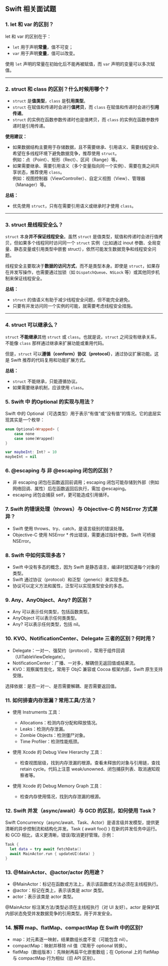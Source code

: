 ## Swift 相关面试题

### 1. let 和 var 的区别？

let 和 var 的区别在于：

- `let` 用于声明**常量**，值不可变；
- `var` 用于声明**变量**，值可以改变。

使用 `let` 声明的常量在初始化后不能再被赋值，而 `var` 声明的变量可以多次赋值。

---

### 2. struct 和 class 的区别？什么时候用哪个？

- `struct` 是**值类型**，`class` 是**引用类型**。
- `struct` 在赋值和传递时会进行**值拷贝**，而 `class` 在赋值和传递时会进行**引用传递**。
- `struct` 的实例在函数参数传递时也是值拷贝，而 `class` 的实例在函数参数传递时是引用传递。

**使用建议：**

- 如果数据结构主要用于存储数据，且不需要继承、引用语义、需要线程安全、希望在多线程环境下避免数据竞争，推荐使用 `struct`。  
  例如：点（Point）、矩形（Rect）、区间（Range）等。
- 如果需要继承、需要引用语义（多个变量指向同一个实例）、需要在类之间共享状态，推荐使用 `class`。  
  例如：视图控制器（ViewController）、自定义视图（View）、管理器（Manager）等。

**总结：**

- 优先使用 `struct`，只有在需要引用语义或继承时才使用 `class`。

---

### 3. struct 是线程安全么？

`struct` 本身**并不保证线程安全**。虽然 `struct` 是值类型，赋值和传递时会进行值拷贝，但如果多个线程同时访问同一个 `struct` 实例（比如通过 inout 参数、全局变量、静态变量或引用类型中嵌套 struct），依然可能发生数据竞争和线程安全问题。

线程安全主要取决于**数据的访问方式**，而不是类型本身。即使是 `struct`，如果存在并发写操作，也需要通过加锁（如 `DispatchQueue`、`NSLock` 等）或其他同步机制来保证线程安全。

**总结：**

- `struct` 的值语义有助于减少线程安全问题，但不能完全避免。
- 只要有并发访问同一个实例的可能，就需要考虑线程安全措施。

---

### 4. struct 可以继承么？

`struct` **不能继承**其他 `struct` 或 `class`。也就是说，`struct` 之间没有继承关系，不能像 `class` 那样通过继承来扩展功能或重用代码。

但是，`struct` 可以**遵循（conform）协议（protocol）**，通过协议扩展功能。这是 Swift 推荐的代码复用和功能扩展方式。

**总结：**

- `struct` 不能继承，只能遵循协议。
- 如果需要继承机制，应该使用 `class`。

### 5. Swift 中 的Optional 的实现与用法？

Swift 中的 Optional（可选类型）用于表示“有值”或“没有值”的情况。它的底层实现其实是一个枚举：

```swift
enum Optional<Wrapped> {
    case none
    case some(Wrapped)
}
```

```swift
var maybeInt: Int? = 10
maybeInt = nil
```

### 6. @escaping 与 非 @escaping 闭包的区别？

- 非 escaping 闭包在函数返回前调用；escaping 闭包可能存储到外部（例如网络回调、属性）后在函数返回后执行，需加 @escaping。
- escaping 闭包会捕获 self，更可能造成引用循环。

### 7. Swift 的错误处理（throws）与 Objective-C 的 NSError 方式差异？

- Swift 使用 throws、try、catch，是语言级别的错误处理。
- Objective-C 使用 NSError * 传出错误，需要通过指针参数。Swift 可桥接 NSError。

### 8. Swift 中如何实现多态？

- Swift 中没有多态的概念，因为 Swift 是静态语言，编译时就知道每个对象的类型。
- Swift 通过协议（protocol）和泛型（generic）来实现多态。
- 协议可以定义方法和属性，泛型可以实现类型安全的多态。

### 9. Any、AnyObject、Any? 的区别？

- Any 可以表示任何类型，包括函数类型。
- AnyObject 可以表示任何类类型。
- Any? 可以表示任何类型，包括 nil。

### 10. KVO、NotificationCenter、Delegate 三者的区别？何时用？

- Delegate：一对一、强契约（protocol），常用于组件回调（UITableViewDelegate）。
- NotificationCenter：广播、一对多，解耦但无返回值或结果流。
- KVO：观察属性变化，常用于 ObjC 兼容或 Cocoa 框架内部，Swift 原生支持受限。

选择依据：是否一对一、是否需要解耦、是否需要返回值。

### 11. 如何排查内存泄漏？常用工具/方法？

- 使用 Instruments 工具：
  - Allocations：检测内存分配和释放情况。
  - Leaks：检测内存泄漏。
  - Zombie Objects：检测僵尸对象。
  - Time Profiler：检测性能瓶颈。

- 使用 Xcode 的 Debug View Hierarchy 工具：
  - 检查视图层级，找到内存泄漏的根源。查看未释放的对象与引用链，查找 retain cycle。代码上注意 weak/unowned、闭包捕获列表、取消通知观察者等。

- 使用 Xcode 的 Debug Memory Graph 工具：
  - 检查内存使用情况，找到内存泄漏的根源。

### 12. Swift 并发（async/await）与 GCD 的区别，如何使用 Task？

Swift Concurrency（async/await、Task、Actor）是语言级并发模型，提供更清晰的异步控制流和结构化并发。Task { await foo() } 在新的并发任务中运行。和 GCD 相比，语义更清晰，错误/取消更好管理。示例：
```swift
Task {
  let data = try await fetchData()
  await MainActor.run { updateUI(data) }
}
```

### 13. @MainActor、@actor/actor 的用途？

- @MainActor：标记在函数或方法上，表示该函数或方法必须在主线程执行。
- @actor：标记在类上，表示该类是 actor 类型。
- actor：表示该类是 actor 类型。

@MainActor 标注某方法/类型必须在主线程执行（对 UI 友好）。actor 是保护其内部状态免受并发数据竞争的引用类型。用于并发安全。

### 14. 解释 map、flatMap、compactMap 在 Swift 中的区别?

- map：对元素逐一映射，结果数组长度不变（可能包含 nil）。
- compactMap：映射并移除 nil 值（常用于 optional 转换）。
- flatMap（数组版本）：先映射再扁平化嵌套数组；在 Optional 上的 flatMap 与 compactMap 行为相似（旧 API 区别）。



